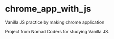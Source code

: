 # chrome_app_with_js
 Vanilla JS practice by making chrome application


Project from Nomad Coders for studying Vanilla JS.